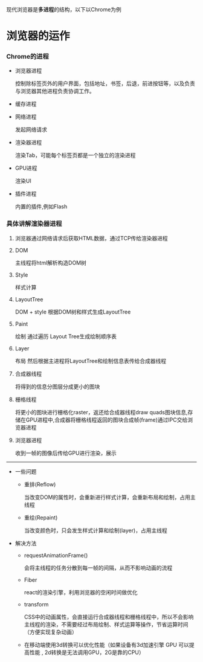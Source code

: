 现代浏览器是**多进程**的结构，以下以Chrome为例
# 浏览器的运作


### Chrome的进程
* 浏览器进程

    控制除标签页外的用户界面，包括地址，书签，后退，前进按钮等，以及负责与浏览器其他进程负责协调工作。
* 缓存进程
* 网络进程

    发起网络请求
* 渲染器进程

    渲染Tab，可能每个标签页都是一个独立的渲染进程
* GPU进程

    渲染UI
* 插件进程

    内置的插件,例如Flash

### 具体讲解**渲染器进程**
1. 浏览器通过网络请求后获取HTML数据，通过TCP传给渲染器进程
2. DOM

    主线程将html解析构造DOM树
3. Style

    样式计算
4. LayoutTree

    DOM + style 根据DOM树和样式生成LayoutTree
5. Paint
   
    绘制 通过遍历 Layout Tree生成绘制顺序表
6. Layer

    布局 然后根据主进程将LayoutTree和绘制信息表传给合成器线程
7. 合成器线程

    将得到的信息分图层分成更小的图块
8. 栅格线程

    将更小的图块进行栅格化raster，返还给合成器线程draw quads图块信息,存储在GPU进程中,合成器将栅格线程返回的图块合成帧(frame)通过IPC交给浏览器进程
9. 浏览器进程

    收到一帧的图像后传给GPU进行渲染，展示
***
* 一些问题
    * 重排(Reflow)

        当改变DOM的属性时，会重新进行样式计算，会重新布局和绘制，占用主线程
    * 重绘(Repaint)

        当改变颜色时，只会发生样式计算和绘制(layer)，占用主线程
* 解决方法
    * requestAnimationFrame()

        会将主线程的任务分散到每一帧的间隔，从而不影响动画的流程
    * Fiber
      
        react的渲染引擎，利用浏览器的空闲时间做优化
    * transform

        CSS中的动画属性，会直接运行合成器线程和栅格线程中，所以不会影响主线程的渲染，不需要经过布局绘制、样式运算等操作，节省运算时间（方便实现复杂动画）
    * 在移动端使用3d转换可以优化性能（如果设备有3d加速引擎 GPU 可以提高性能 , 2d转换是无法调用GPU，2G是靠的CPU）
